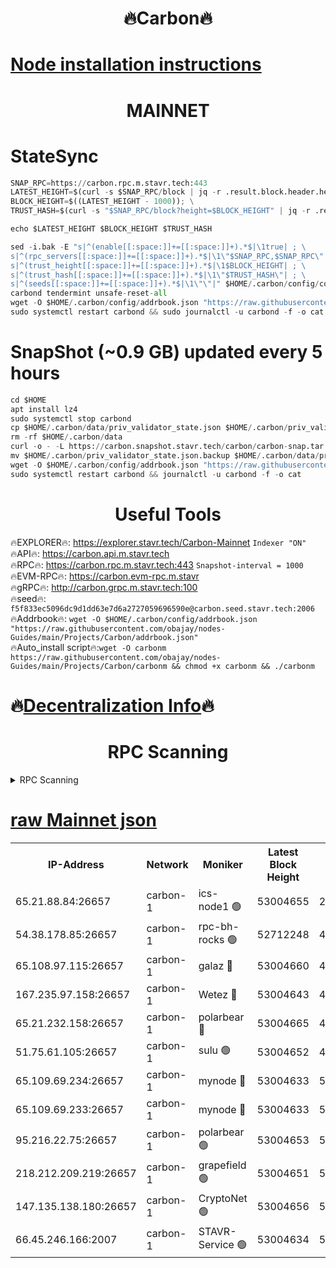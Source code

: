 <h1 align="center"> 🔥Carbon🔥</h1>

[Node installation instructions](https://github.com/obajay/nodes-Guides/tree/main/Projects/Carbon)
=
<h1 align="center"> MAINNET</h1>

# StateSync
```python
SNAP_RPC=https://carbon.rpc.m.stavr.tech:443
LATEST_HEIGHT=$(curl -s $SNAP_RPC/block | jq -r .result.block.header.height); \
BLOCK_HEIGHT=$((LATEST_HEIGHT - 1000)); \
TRUST_HASH=$(curl -s "$SNAP_RPC/block?height=$BLOCK_HEIGHT" | jq -r .result.block_id.hash)

echo $LATEST_HEIGHT $BLOCK_HEIGHT $TRUST_HASH

sed -i.bak -E "s|^(enable[[:space:]]+=[[:space:]]+).*$|\1true| ; \
s|^(rpc_servers[[:space:]]+=[[:space:]]+).*$|\1\"$SNAP_RPC,$SNAP_RPC\"| ; \
s|^(trust_height[[:space:]]+=[[:space:]]+).*$|\1$BLOCK_HEIGHT| ; \
s|^(trust_hash[[:space:]]+=[[:space:]]+).*$|\1\"$TRUST_HASH\"| ; \
s|^(seeds[[:space:]]+=[[:space:]]+).*$|\1\"\"|" $HOME/.carbon/config/config.toml
carbond tendermint unsafe-reset-all
wget -O $HOME/.carbon/config/addrbook.json "https://raw.githubusercontent.com/obajay/nodes-Guides/main/Projects/Carbon/addrbook.json"
sudo systemctl restart carbond && sudo journalctl -u carbond -f -o cat
```
# SnapShot (~0.9 GB) updated every 5 hours
```python
cd $HOME
apt install lz4
sudo systemctl stop carbond
cp $HOME/.carbon/data/priv_validator_state.json $HOME/.carbon/priv_validator_state.json.backup
rm -rf $HOME/.carbon/data
curl -o - -L https://carbon.snapshot.stavr.tech/carbon/carbon-snap.tar.lz4 | lz4 -c -d - | tar -x -C $HOME/.carbon --strip-components 2
mv $HOME/.carbon/priv_validator_state.json.backup $HOME/.carbon/data/priv_validator_state.json
wget -O $HOME/.carbon/config/addrbook.json "https://raw.githubusercontent.com/obajay/nodes-Guides/main/Projects/Carbon/addrbook.json"
sudo systemctl restart carbond && journalctl -u carbond -f -o cat
```

 <h1 align="center"> Useful Tools</h1>

🔥EXPLORER🔥:     https://explorer.stavr.tech/Carbon-Mainnet        `Indexer "ON"` \
🔥API🔥:          https://carbon.api.m.stavr.tech \
🔥RPC🔥:          https://carbon.rpc.m.stavr.tech:443              `Snapshot-interval = 1000` \
🔥EVM-RPC🔥:      https://carbon.evm-rpc.m.stavr \
🔥gRPC🔥:         http://carbon.grpc.m.stavr.tech:100 \
🔥seed🔥:      `f5f833ec5096dc9d1dd63e7d6a2727059696590e@carbon.seed.stavr.tech:2006` \
🔥Addrbook🔥:  `wget -O $HOME/.carbon/config/addrbook.json "https://raw.githubusercontent.com/obajay/nodes-Guides/main/Projects/Carbon/addrbook.json"` \
🔥Auto_install script🔥:`wget -O carbonm https://raw.githubusercontent.com/obajay/nodes-Guides/main/Projects/Carbon/carbonm && chmod +x carbonm && ./carbonm`

🔥[Decentralization Info](https://github.com/obajay/StateSync-snapshots/tree/main/Projects/Carbon/Decentralization)🔥
=
<h1 align="center"> RPC Scanning</h1>

<details>
<summary>RPC Scanning</summary>

<h2 align="center"> We scan nodes in real time every 4 hours. And we provide the final result of RPC endpoints.
We cannot influence the operation of these nodes in any way. </h2>


```python
If Voting Power is higher than 0 --> then the Node is a validator of the network and may be subject to attack and be a potential threat to the chain.
```
```python
We marked such validators with a red symbol
```

</details>

[raw Mainnet json](https://rpc-check.carbonm.stavr.tech/carbonm/rpc-carbonm-result.json)
=


<table><tr><th>IP-Address</th><th>Network</th><th>Moniker</th><th>Latest Block Height</th><th>Earliest Block Height</th><th>Catching Up</th><th>Tx Index</th><th>Voting Power</th><th>Scan Time</th></tr><tr><td>65.21.88.84:26657</td><td>carbon-1</td><td>ics-node1 🟢</td><td>53004655</td><td>21164241</td><td>False</td><td>off</td><td>0</td><td>2024-01-29T15:03:50.821434804UTC</td></tr><tr><td>54.38.178.85:26657</td><td>carbon-1</td><td>rpc-bh-rocks 🟢</td><td>52712248</td><td>45292001</td><td>False</td><td>on</td><td>0</td><td>2024-01-29T15:04:14.489631410UTC</td></tr><tr><td>65.108.97.115:26657</td><td>carbon-1</td><td>galaz 🔴</td><td>53004660</td><td>47374001</td><td>False</td><td>on</td><td>11236271129</td><td>2024-01-29T15:04:01.646389312UTC</td></tr><tr><td>167.235.97.158:26657</td><td>carbon-1</td><td>Wetez 🔴</td><td>53004643</td><td>48067570</td><td>False</td><td>on</td><td>1330036007</td><td>2024-01-29T15:03:25.558724804UTC</td></tr><tr><td>65.21.232.158:26657</td><td>carbon-1</td><td>polarbear 🔴</td><td>53004665</td><td>48126001</td><td>False</td><td>on</td><td>10843061232</td><td>2024-01-29T15:04:10.111868416UTC</td></tr><tr><td>51.75.61.105:26657</td><td>carbon-1</td><td>sulu 🟢</td><td>53004652</td><td>48742001</td><td>False</td><td>on</td><td>0</td><td>2024-01-29T15:03:41.887251623UTC</td></tr><tr><td>65.109.69.234:26657</td><td>carbon-1</td><td>mynode 🔴</td><td>53004633</td><td>50560001</td><td>False</td><td>off</td><td>12847093090</td><td>2024-01-29T15:03:06.885746395UTC</td></tr><tr><td>65.109.69.233:26657</td><td>carbon-1</td><td>mynode 🔴</td><td>53004633</td><td>50610001</td><td>False</td><td>off</td><td>8703750553</td><td>2024-01-29T15:03:06.561558659UTC</td></tr><tr><td>95.216.22.75:26657</td><td>carbon-1</td><td>polarbear 🟢</td><td>53004653</td><td>52338001</td><td>False</td><td>on</td><td>0</td><td>2024-01-29T15:03:48.365375712UTC</td></tr><tr><td>218.212.209.219:26657</td><td>carbon-1</td><td>grapefield 🟢</td><td>53004651</td><td>52371001</td><td>False</td><td>on</td><td>0</td><td>2024-01-29T15:03:39.486951994UTC</td></tr><tr><td>147.135.138.180:26657</td><td>carbon-1</td><td>CryptoNet 🟢</td><td>53004656</td><td>52934001</td><td>False</td><td>on</td><td>0</td><td>2024-01-29T15:03:53.134046446UTC</td></tr><tr><td>66.45.246.166:2007</td><td>carbon-1</td><td>STAVR-Service 🟢</td><td>53004634</td><td>53002001</td><td>False</td><td>on</td><td>0</td><td>2024-01-29T15:03:38.470834255UTC</td></tr></table>